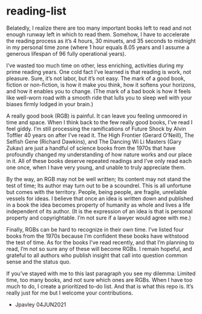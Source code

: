 # reading-list

Belatedly, I realize there are too many important books left to read and not enough runway left in which to read them. Somehow, I have to accelerate the reading process as it’s 4 hours, 30 minuets, and 35 seconds to midnight in my personal time zone (where 1 hour equals 8.05 years and I assume a generous lifespan of 96 fully operational years).

I’ve wasted too much time on other, less enriching, activities during my prime reading years. One cold fact I’ve learned is that reading is work, not pleasure. Sure, it’s not labor, but it’s not easy. The mark of a good book, fiction or non-fiction, is how it make you think, how it softens your horizons, and how it enables you to change. (The mark of a bad book is how it feels like well-worn road with a smooth ride that lulls you to sleep well with your biases firmly lodged in your brain.)

A really good book (RGB) is painful. It can leave you feeling unmoored in time and space. When I think back to the few really good books, I’ve read I feel giddy. I’m still processing the ramifications of Future Shock by Alvin Toffler 40 years on after I’ve read it. The High Frontier (Gerard O’Neill), The Selfish Gene (Richard Dawkins), and The Dancing Wi Li Masters (Gary Zukav) are just a handful of science books from the 1970s that have profoundly changed my understanding of how nature works and our place in it. All of these books deserve repeated readings and I’ve only read each one once, when I have very young, and unable to truly appreciate them.

By the way, an RGB may not be well written; Its content may not stand the test of time; Its author may turn out to be a scoundrel. This is all unfortune but comes with the territory. People, being people, are fragile, unreliable vessels for ideas. I believe that once an idea is written down and published in a book the idea becomes property of humanity as whole and lives a life independent of its author. (It is the expression of an idea is that is personal property and copyrightable. I’m not sure if a lawyer would agree with me.)

Finally, RGBs can be hard to recognize in their own time. I’ve listed four books from the 1970s because I’m confident these books have withstood the test of time. As for the books I’ve read recently, and that I’m planning to read, I’m not so sure any of these will become RGBs. I remain hopeful, and grateful to all authors who publish insight that call into question common sense and the status quo.

If you’ve stayed with me to this last paragraph you see my dilemma: Limited time, too many books, and not sure which ones are RGBs. When I have too much to do, I create a prioritized to-do list. And that is what this repo is. It’s really just for me but I welcome your contributions.

- Jpavley 04JUN2021
